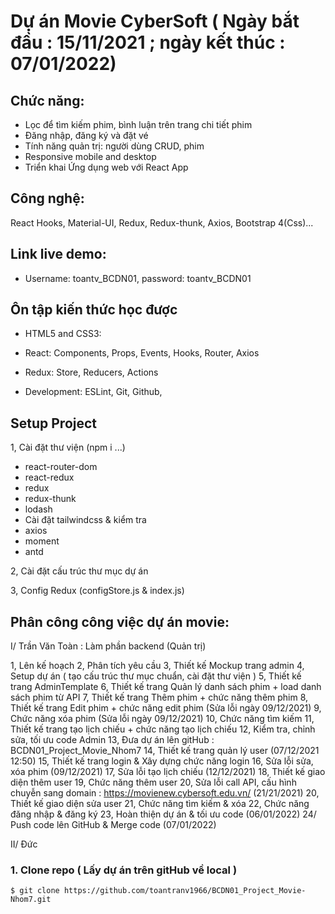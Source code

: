 
# Dự án Movie CyberSoft ( Ngày bắt đầu : 15/11/2021 ; ngày kết thúc : 07/01/2022)
## Chức năng:
- Lọc để tìm kiếm phim, bình luận trên trang chi tiết phim
- Đăng nhập, đăng ký và đặt vé
- Tính năng quản trị: người dùng CRUD, phim
- Responsive mobile and desktop
- Triển khai Ứng dụng web với React App

## Công nghệ:
React Hooks, Material-UI, Redux, Redux-thunk, Axios, Bootstrap 4(Css)...

## Link live demo: 
- Username: toantv_BCDN01, password: toantv_BCDN01

## Ôn tập kiến thức học được

- HTML5 and CSS3: 
- React: Components, Props, Events, Hooks, Router, Axios
- Redux: Store, Reducers, Actions

- Development: ESLint, Git, Github,

## Setup Project
1, Cài đặt thư viện (npm i ...)
- react-router-dom
- react-redux
- redux
- redux-thunk
- lodash
- Cài đặt tailwindcss & kiểm tra
- axios
- moment
- antd

2, Cài đặt cấu trúc thư mục dự án 

3, Config Redux (configStore.js & index.js)

## Phân công công việc dự án movie:

I/ Trần Văn Toàn : Làm phần backend (Quản trị)

1, Lên kế hoạch
2, Phân tích yêu cầu
3, Thiết kế Mockup trang admin
4, Setup dự án ( tạo cấu trúc thư mục chuẩn, cài đặt thư viện )
5, Thiết kế trang AdminTemplate
6, Thiết kế trang Quản lý danh sách phim + load danh sách phim từ API
7, Thiết kế trang Thêm phim + chức năng thêm phim
8, Thiết kế trang Edit phim + chức năng edit phim (Sửa lỗi ngày 09/12/2021)
9, Chức năng xóa phim (Sửa lỗi ngày 09/12/2021)
10, Chức năng tìm kiếm
11, Thiết kế trang tạo lịch chiếu + chức năng tạo lịch chiếu 
12, Kiểm tra, chỉnh sửa, tối ưu code Admin
13, Đưa dự án lên gitHub : BCDN01_Project_Movie_Nhom7
14, Thiết kế trang quản lý user (07/12/2021 12:50)
15, Thiết kế trang login & Xây dựng chức năng login
16, Sửa lỗi sửa, xóa phim (09/12/2021)
17, Sửa lỗi tạo lịch chiếu (12/12/2021)
18, Thiết kế giao diện thêm user
19, Chức năng thêm user 
20, Sửa lỗi call API, cấu hình chuyễn sang domain : https://movienew.cybersoft.edu.vn/ (21/21/2021)
20, Thiết kế giao diện sửa user
21, Chức năng tìm kiếm & xóa 
22, Chức năng đăng nhập & đăng ký
23, Hoàn thiện dự án & tối ưu code (06/01/2022)
24/ Push code lên GitHub & Merge code (07/01/2022)


II/ Đức

### 1. Clone repo ( Lấy dự án trên gitHub về local )

```
$ git clone https://github.com/toantranv1966/BCDN01_Project_Movie-Nhom7.git

```
